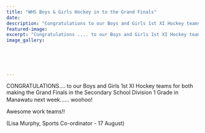 ```yaml
---
title: "WHS Boys & Girls Hockey in to the Grand Finals"
date: 
description: "Congratulations to our Boys and Girls 1st XI Hockey teams for making the Grand Finals in the Secondary School Div 1 Grade in Manawatu next week.."
featured-image: 
excerpt: "Congratulations .... to our Boys and Girls 1st XI Hockey teams for both making the Grand Finals in the Secondary School Div 1 Grade in Manawatu next week.."
image_gallery:
	
	
	
	
	
---
```


<p><span>CONGRATULATIONS.... to our Boys and Girls 1st XI Hockey teams for both making the Grand Finals in the Secondary School Division 1 Grade in Manawatu next week...... woohoo!&nbsp;</span><span class="_5mfr _47e3"><img class="img" src="https://static.xx.fbcdn.net/images/emoji.php/v9/f8c/1/16/1f389.png" alt="" width="16" height="16" /></span></p>
<p><span>Awesome work teams!!</span></p>
<p><span>(Lisa Murphy, Sports Co-ordinator - 17 August)</span></p>

